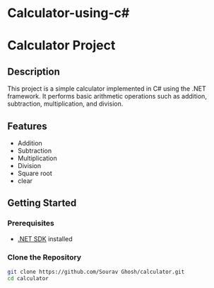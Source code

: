 # Calculator-using-c#
# Calculator Project

## Description
This project is a simple calculator implemented in C# using the .NET framework. It performs basic arithmetic operations such as addition, subtraction, multiplication, and division.

## Features
- Addition
- Subtraction
- Multiplication
- Division
- Square root
- clear

## Getting Started

### Prerequisites
- [.NET SDK](https://dotnet.microsoft.com/download) installed

### Clone the Repository
```bash
git clone https://github.com/Sourav Ghosh/calculator.git
cd calculator
